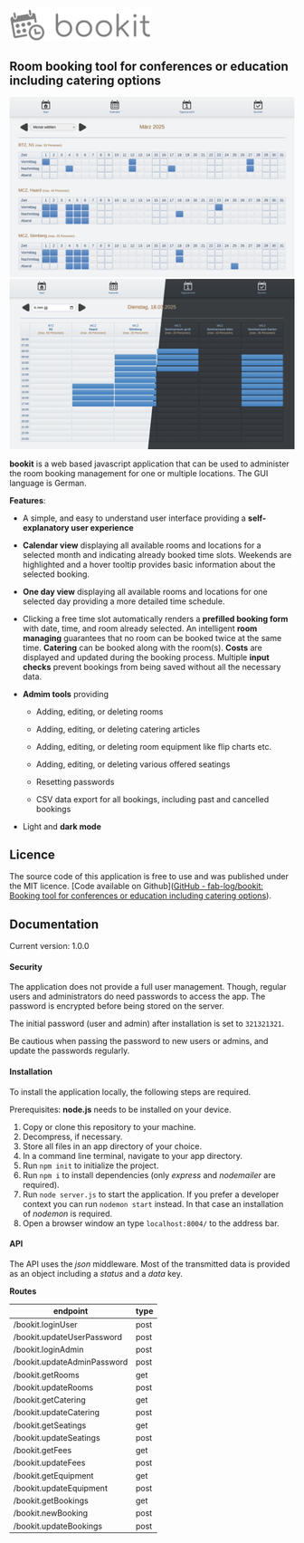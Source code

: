 <img src="public/assets/logo.webp" width="250" alt="bookit logo">

Room booking tool for conferences or education including catering options
----

<img src="public/assets/screenshot.webp" alt="screenshot showing a calender with marked bookings for one month">

<img src="public/assets/screenshot_one_day.png" alt="screenshot showing one day in a calender with marked bookings">

**bookit** is a web based javascript application that can be used to administer the room booking management for one or multiple locations. The GUI language is German.

**Features**:

- A simple, and easy to understand user interface providing a **self-explanatory user experience**

- **Calendar view** displaying all available rooms and locations for a selected month and indicating already booked time slots. Weekends are highlighted and a hover tooltip provides basic information about the selected booking.

- **One day view** displaying all available rooms and locations for one selected day providing a more detailed time schedule.

- Clicking a free time slot automatically renders a **prefilled booking form** with date, time, and room already selected. An intelligent **room managing** guarantees that no room can be booked twice at the same time.
  **Catering** can be booked along with the room(s).
  **Costs** are displayed and updated during the booking process.
  Multiple **input checks** prevent bookings from being saved without all the necessary data.

- **Admim tools** providing
  
  - Adding, editing, or deleting rooms
  
  - Adding, editing, or deleting catering articles
  
  - Adding, editing, or deleting room equipment like flip charts etc.
  
  - Adding, editing, or deleting various offered seatings
  
  - Resetting passwords
  
  - CSV data export for all bookings, including past and cancelled bookings

- Light and **dark mode**

## Licence

The source code of this application is free to use and was published under the MIT licence. [Code available on Github]([GitHub - fab-log/bookit: Booking tool for conferences or education including catering options](https://github.com/fab-log/bookit/tree/main)).

## Documentation

Current version: 1.0.0

#### Security

The application does not provide a full user management. Though, regular users and administrators do need passwords to access the app. The password is encrypted before being stored on the server. 

The initial password (user and admin) after installation is set to `321321321`.

Be cautious when passing the password to new users or admins, and update the passwords regularly.

#### Installation

To install the application locally, the following steps are required.

Prerequisites: **node.js** needs to be installed on your device.

1. Copy or clone this repository to your machine.
2. Decompress, if necessary.
3. Store all files in an app directory of your choice.
4. In a command line terminal, navigate to your app directory.
5. Run `npm init` to initialize the project.
6. Run `npm i` to install dependencies (only *express* and *nodemailer* are required).
7. Run `node server.js` to start the application. If you prefer a developer context you can run `nodemon start` instead. In that case an installation of *nodemon* is required.
8. Open a browser window an type `localhost:8004/` to the address bar.

#### API

The API uses the *json* middleware. Most of the transmitted data is provided as an object including a *status* and a *data* key.

**Routes**

| endpoint                    | type |
| --------------------------- | ---- |
| /bookit.loginUser           | post |
| /bookit.updateUserPassword  | post |
| /bookit.loginAdmin          | post |
| /bookit.updateAdminPassword | post |
| /bookit.getRooms            | get  |
| /bookit.updateRooms         | post |
| /bookit.getCatering         | get  |
| /bookit.updateCatering      | post |
| /bookit.getSeatings         | get  |
| /bookit.updateSeatings      | post |
| /bookit.getFees             | get  |
| /bookit.updateFees          | post |
| /bookit.getEquipment        | get  |
| /bookit.updateEquipment     | post |
| /bookit.getBookings         | get  |
| /bookit.newBooking          | post |
| /bookit.updateBookings      | post |
